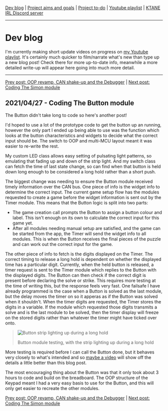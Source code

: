 [Dev blog](devblog.md) | [Project aims and goals](goals.md) | [Project to-do](todo.md) | [Youtube playlist](https://www.youtube.com/watch?v=8m7peVlW2mE&list=PLJqFvAhkcSkkks42zClG5WlvO1khFZCKK) | [KTANE IRL Discord server](https://discord.com/channels/711013430575890432)

---

# Dev blog
I'm currently making short update videos on progress on [my Youtube playlist](https://www.youtube.com/watch?v=8m7peVlW2mE&list=PLJqFvAhkcSkkks42zClG5WlvO1khFZCKK). It's certainly much quicker to film/narrate what's new than type up a new blog post! Check there for more up-to-date info, meanwhile a more detailed write-up will appear here going into much more detail.

---

[Prev post: OOP revamp, CAN shake-up and the Debugger](devblog_06.md) | [Next post: Coding The Simon module](devblog_08.md)

## 2021/04/27 - Coding The Button module
The Button didn't take long to code so here's another post!

I'd hoped to use a lot of the prototype code to get the button up an running, however the only part I ended up being able to use was the function which looks at the button characteristics and widgets to decide what the correct input should be. The switch to OOP and multi-MCU layout meant it was easier to re-write the rest.

My custom LED class allows easy setting of pulsating light patterns, so emulating that fading up and down of the strip light. And my switch class can fetch the time of last state change, so can find when that button is held down long enough to be considered a long hold rather than a short push.

The biggest change was needing to ensure the Button module received timely information over the CAN bus.
One piece of info is the widget info to determine the correct input. The current game setup flow has the modules requested to create a game before the widget information is sent out by the Timer module. This means that the Button logic is split into two parts:
* The game creation call prompts the Button to assign a button colour and label. This isn't enough on its own to calculate the correct input for this game yet.
* After all modules needing manual setup are satisfied, and the game can be started from the app, the Timer will send the widget info to all modules. This is when the Button receives the final pieces of the puzzle and can work out the correct input for the game.

The other piece of info to fetch is the digits displayed on the Timer. The correct timing to release a long hold is dependent on whether the displayed time has a particular digit. Currently, when the held button is released, a timer request is sent to the Timer module which replies to the Button with the displayed digits. The Button can then check if the correct digit is present before declaring the solve or strike. This requires more testing at the time of writing this, but the response feels very fast. One failsafe I have already programmed is the case when a Button is solved as the last module, but the delay moves the timer on so it apperas as if the Button was solved when it shouldn't. When the timer digits are requested, the Timer stores the digits in a variable. If the module which requested those digits transmits a solve and is the last module to be solved, then the timer display will freeze on the stored digits rather than whatever the timer might have ticked over onto.

> ![Button strip lighting up during a long hold](https://i.imgur.com/OInxHsp.jpg)
>  
> Button module testing, with the strip lighting up during a long hold

More testing is required before I can call the Button done, but it behaves very closely to what's intended and so [maybe a video](https://www.youtube.com/watch?v=L1Xfc9mjphY&list=PLJqFvAhkcSkkks42zClG5WlvO1khFZCKK) will show off the details a little better than this blog post.

The most encouraging thing about the Button was that it only took about 3 hours to code and build on the breadboard. The OOP structure of the Keypad meant I had a very easy basis to use for the Button, and this will only get easier to recreate the other modules.

[Prev post: OOP revamp, CAN shake-up and the Debugger](devblog_06.md) | [Next post: Coding The Simon module](devblog_08.md)
